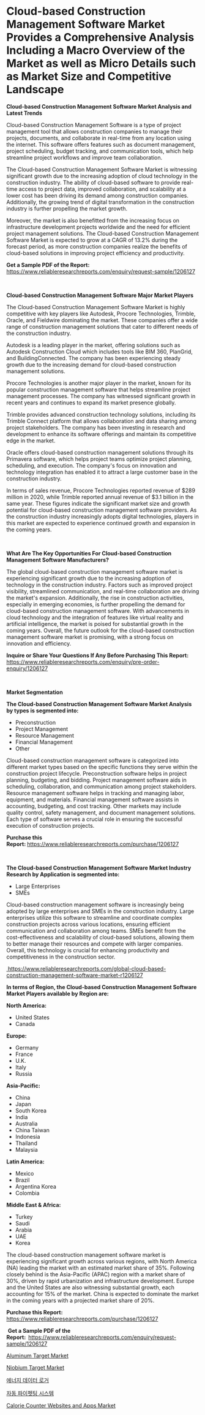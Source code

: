 <p><h1>Cloud-based Construction Management Software Market Provides a Comprehensive Analysis Including a Macro Overview of the Market as well as Micro Details such as Market Size and Competitive Landscape</h1></p><p><strong>Cloud-based Construction Management Software Market Analysis and Latest Trends</strong></p>
<p><p>Cloud-based Construction Management Software is a type of project management tool that allows construction companies to manage their projects, documents, and collaborate in real-time from any location using the internet. This software offers features such as document management, project scheduling, budget tracking, and communication tools, which help streamline project workflows and improve team collaboration.</p><p>The Cloud-based Construction Management Software Market is witnessing significant growth due to the increasing adoption of cloud technology in the construction industry. The ability of cloud-based software to provide real-time access to project data, improved collaboration, and scalability at a lower cost has been driving its demand among construction companies. Additionally, the growing trend of digital transformation in the construction industry is further propelling the market growth.</p><p>Moreover, the market is also benefitted from the increasing focus on infrastructure development projects worldwide and the need for efficient project management solutions. The Cloud-based Construction Management Software Market is expected to grow at a CAGR of 13.2% during the forecast period, as more construction companies realize the benefits of cloud-based solutions in improving project efficiency and productivity.</p></p>
<p><strong>Get a Sample PDF of the Report:&nbsp;</strong> <a href="https://www.reliableresearchreports.com/enquiry/request-sample/1206127">https://www.reliableresearchreports.com/enquiry/request-sample/1206127</a></p>
<p>&nbsp;</p>
<p><strong>Cloud-based Construction Management Software Major Market Players</strong></p>
<p><p>The Cloud-based Construction Management Software Market is highly competitive with key players like Autodesk, Procore Technologies, Trimble, Oracle, and Fieldwire dominating the market. These companies offer a wide range of construction management solutions that cater to different needs of the construction industry.</p><p>Autodesk is a leading player in the market, offering solutions such as Autodesk Construction Cloud which includes tools like BIM 360, PlanGrid, and BuildingConnected. The company has been experiencing steady growth due to the increasing demand for cloud-based construction management solutions.</p><p>Procore Technologies is another major player in the market, known for its popular construction management software that helps streamline project management processes. The company has witnessed significant growth in recent years and continues to expand its market presence globally.</p><p>Trimble provides advanced construction technology solutions, including its Trimble Connect platform that allows collaboration and data sharing among project stakeholders. The company has been investing in research and development to enhance its software offerings and maintain its competitive edge in the market.</p><p>Oracle offers cloud-based construction management solutions through its Primavera software, which helps project teams optimize project planning, scheduling, and execution. The company's focus on innovation and technology integration has enabled it to attract a large customer base in the construction industry.</p><p>In terms of sales revenue, Procore Technologies reported revenue of $289 million in 2020, while Trimble reported annual revenue of $3.1 billion in the same year. These figures indicate the significant market size and growth potential for cloud-based construction management software providers. As the construction industry increasingly adopts digital technologies, players in this market are expected to experience continued growth and expansion in the coming years.</p></p>
<p>&nbsp;</p>
<p><strong>What Are The Key Opportunities For Cloud-based Construction Management Software Manufacturers?</strong></p>
<p><p>The global cloud-based construction management software market is experiencing significant growth due to the increasing adoption of technology in the construction industry. Factors such as improved project visibility, streamlined communication, and real-time collaboration are driving the market's expansion. Additionally, the rise in construction activities, especially in emerging economies, is further propelling the demand for cloud-based construction management software. With advancements in cloud technology and the integration of features like virtual reality and artificial intelligence, the market is poised for substantial growth in the coming years. Overall, the future outlook for the cloud-based construction management software market is promising, with a strong focus on innovation and efficiency.</p></p>
<p><strong>Inquire or Share Your Questions If Any Before Purchasing This Report:</strong> <a href="https://www.reliableresearchreports.com/enquiry/pre-order-enquiry/1206127">https://www.reliableresearchreports.com/enquiry/pre-order-enquiry/1206127</a></p>
<p>&nbsp;</p>
<p><strong>Market Segmentation</strong></p>
<p><strong>The Cloud-based Construction Management Software Market Analysis by types is segmented into:</strong></p>
<p><ul><li>Preconstruction</li><li>Project Management</li><li>Resource Management</li><li>Financial Management</li><li>Other</li></ul></p>
<p><p>Cloud-based construction management software is categorized into different market types based on the specific functions they serve within the construction project lifecycle. Preconstruction software helps in project planning, budgeting, and bidding. Project management software aids in scheduling, collaboration, and communication among project stakeholders. Resource management software helps in tracking and managing labor, equipment, and materials. Financial management software assists in accounting, budgeting, and cost tracking. Other markets may include quality control, safety management, and document management solutions. Each type of software serves a crucial role in ensuring the successful execution of construction projects.</p></p>
<p><strong>Purchase this Report:&nbsp;</strong><a href="https://www.reliableresearchreports.com/purchase/1206127">https://www.reliableresearchreports.com/purchase/1206127</a></p>
<p>&nbsp;</p>
<p><strong>The Cloud-based Construction Management Software Market Industry Research by Application is segmented into:</strong></p>
<p><ul><li>Large Enterprises</li><li>SMEs</li></ul></p>
<p><p>Cloud-based construction management software is increasingly being adopted by large enterprises and SMEs in the construction industry. Large enterprises utilize this software to streamline and coordinate complex construction projects across various locations, ensuring efficient communication and collaboration among teams. SMEs benefit from the cost-effectiveness and scalability of cloud-based solutions, allowing them to better manage their resources and compete with larger companies. Overall, this technology is crucial for enhancing productivity and competitiveness in the construction sector.</p></p>
<p><a href="https://www.reliableresearchreports.com/global-cloud-based-construction-management-software-market-r1206127">&nbsp;https://www.reliableresearchreports.com/global-cloud-based-construction-management-software-market-r1206127</a></p>
<p><strong>In terms of Region, the Cloud-based Construction Management Software Market Players available by Region are:</strong></p>
<p>
    <p> <strong> North America: </strong>
        <ul>
            <li>United States</li>
            <li>Canada</li>
        </ul>
        </p> 
    <p> <strong> Europe: </strong>
        <ul>
            <li>Germany</li>
            <li>France</li>
            <li>U.K.</li>
            <li>Italy</li>
            <li>Russia</li>
        </ul>
        </p> 
    <p> <strong> Asia-Pacific: </strong>
        <ul>
            <li>China</li>
            <li>Japan</li>
            <li>South Korea</li>
            <li>India</li>
            <li>Australia</li>
            <li>China Taiwan</li>
            <li>Indonesia</li>
            <li>Thailand</li>
            <li>Malaysia</li>
        </ul>
        </p> 
    <p> <strong> Latin America: </strong>
        <ul>
            <li>Mexico</li>
            <li>Brazil</li>
            <li>Argentina Korea</li>
            <li>Colombia</li>
        </ul>
        </p> 
    <p> <strong> Middle East & Africa: </strong>
        <ul>
            <li>Turkey</li>
            <li>Saudi</li>
            <li>Arabia</li>
            <li>UAE</li>
            <li>Korea</li>
        </ul>
    </p>
    </p>
<p><p>The cloud-based construction management software market is experiencing significant growth across various regions, with North America (NA) leading the market with an estimated market share of 35%. Following closely behind is the Asia-Pacific (APAC) region with a market share of 30%, driven by rapid urbanization and infrastructure development. Europe and the United States are also witnessing substantial growth, each accounting for 15% of the market. China is expected to dominate the market in the coming years with a projected market share of 20%.</p></p>
<p><strong>Purchase this Report: </strong><a href="https://www.reliableresearchreports.com/purchase/1206127">https://www.reliableresearchreports.com/purchase/1206127</a></p>
<p>&nbsp;<strong>Get a Sample PDF of the Report:&nbsp;&nbsp;</strong><a href="https://www.reliableresearchreports.com/enquiry/request-sample/1206127">https://www.reliableresearchreports.com/enquiry/request-sample/1206127</a></p>
<p><strong></strong></p>
<p><p><a href="https://www.linkedin.com/pulse/aluminum-target-market-provides-detailed-segmentation-based-yobae?trackingId=BFS6xkkA3SnMe9Yfmts9HQ%3D%3D">Aluminum Target Market</a></p><p><a href="https://www.linkedin.com/pulse/niobium-target-market-size-share-amp-trends-analysis-report-nw5re?trackingId=HwSp9PzWhbJcgibkYAdh3Q%3D%3D">Niobium Target Market</a></p><p><a href="https://medium.com/@jonatanjast1928/%EC%97%90%EB%84%88%EC%A7%80-%EB%8D%B0%EC%9D%B4%ED%84%B0-%EB%A1%9C%EA%B1%B0-%EC%8B%9C%EC%9E%A5-%EC%9C%A0%ED%98%95-%EC%9D%91%EC%9A%A9-%EB%B0%8F-%EC%A7%80%EB%A6%AC%EC%97%90-%EB%8C%80%ED%95%9C-%ED%8F%AC%EA%B4%84%EC%A0%81-%ED%8F%89%EA%B0%80-a10274deda79">에너지 데이터 로거</a></p><p><a href="https://medium.com/@juddmetz/%EC%9E%90%EB%8F%99-%EB%B6%84%EC%A3%BC-%EC%8B%9C%EC%8A%A4%ED%85%9C-%EC%8B%9C%EC%9E%A5-%EC%9D%B8%EC%82%AC%EC%9D%B4%ED%8A%B8-%EC%8B%9C%EC%9E%A5-%EB%8F%99%ED%96%A5-%EC%84%B1%EC%9E%A5-2024%EB%85%84%EB%B6%80%ED%84%B0-2031%EB%85%84%EA%B9%8C%EC%A7%80-%EC%98%88%EC%B8%A1%EB%90%9C-%EA%B2%83%EA%B9%8C%EC%A7%80-acf67eac23be">자동 파이펫팅 시스템</a></p><p><a href="https://github.com/LibbySpencer2018/Market-Research-Report-List-1/blob/main/calorie-counter-websites-and-apps-market.md">Calorie Counter Websites and Apps Market</a></p></p>